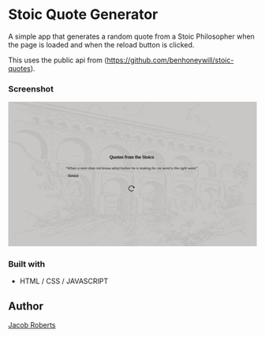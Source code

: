 # Stoic Quote Generator

A simple app that generates a random quote from a Stoic Philosopher when the page is loaded and when the reload button is clicked.

This uses the public api from (https://github.com/benhoneywill/stoic-quotes).

### Screenshot

![](./images/Screen%20Shot%202023-12-06%20at%203.59.05%20PM.png)


### Built with

- HTML / CSS / JAVASCRIPT

## Author

[Jacob Roberts](https://www.github.com.jacobrobertsdev)
